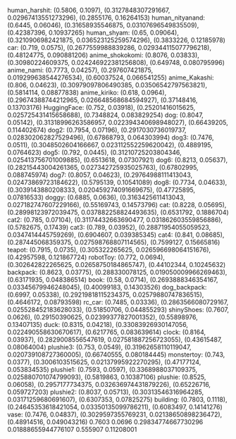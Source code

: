 human_harshit: (0.5806, 0.1097), (0.3127848307291667, 0.02967413551273296), (0.2855176, 0.16264153)
human_nityanand: (0.6445, 0.06046), (0.31658935546875, 0.03107696549835509), (0.42387396, 0.10937265)
human_shyam: (0.65, 0.09064), (0.3210906982421875, 0.036523125259574296), (0.3833226, 0.12185978)
car: (0.719, 0.0575), (0.2677559988839286, 0.029344115077796218), (0.48124775, 0.090881206)
anime_shokokomi: (0.8076, 0.03833), (0.30980224609375, 0.024246922381256808), (0.649748, 0.080795996)
anime_nami: (0.7773, 0.04257), (0.297607421875, 0.019299638544276534), (0.60037524, 0.066541255)
anime_Kakashi: (0.806, 0.04623), (0.30979097806490385, 0.03506542797563821), (0.5814114, 0.08877838)
anime_kiriko: (0.618, 0.0964), (0.29674388744212965, 0.026648568684594927), (0.37148416, 0.13703176)
HuggingFace: (0.752, 0.03918), (0.25201416015625, 0.025725431415658688), (0.7348824, 0.083829254)
dog: (0.8047, 0.05142), (0.31318996263586957, 0.022394340698948027), (0.66439205, 0.114402674)
dog2: (0.7954, 0.07196), (0.2917030736019737, 0.028302062827529496), (0.67868793, 0.064303994)
dog3: (0.7476, 0.0511), (0.3048502604166667, 0.023112552259620042), (0.4889195, 0.0764623)
dog5: (0.792, 0.0445), (0.31210725203804346, 0.025413756701009885), (0.6513618, 0.07307921)
dog6: (0.8213, 0.05637), (0.28215443004261365, 0.027342725935025763), (0.67802995, 0.088745974)
dog7: (0.8057, 0.04623), (0.29764988111413043, 0.02473869723184622), (0.5795139, 0.10541089)
dog8: (0.7734, 0.04633), (0.3039143880208333, 0.020459274091669675), (0.47725895, 0.07816533)
doggy: (0.6885, 0.0636), (0.3163425611413043, 0.027182747607229166), (0.55169743, 0.14573796)
cat: (0.8228, 0.05695), (0.28998123972039475, 0.037882258824493635), (0.6531792, 0.1886704)
cat2: (0.785, 0.07104), (0.31174432663690477, 0.031862603559856886), (0.5782675, 0.17439)
cat3: (0.789, 0.03952), (0.28871954055059523, 0.0347414445759269), (0.6904607, 0.039385345)
cat4: (0.841, 0.08685), (0.287445068359375, 0.027598768807114565), (0.7599127, 0.15665816)
teapot: (0.7915, 0.0735), (0.305322265625, 0.026596698064151676), (0.42957598, 0.121867724)
robotToy: (0.772, 0.0694), (0.302642822265625, 0.02658750184865747), (0.44102344, 0.10245632)
backpack: (0.8623, 0.03775), (0.288330078125, 0.019050009966269463), (0.63171935, 0.048386514)
book: (0.58, 0.0714), (0.2693888346354167, 0.03345679946248045), (0.40099183, 0.14303526)
dog_backpack: (0.6997, 0.05338), (0.29219818115234375, 0.02579880747836515), (0.4646172, 0.08793598)
rc_car: (0.7485, 0.03336), (0.2863566080729167, 0.025528452183628033), (0.51850706, 0.044855293)
shinyShoes: (0.7607, 0.0626), (0.29150390625, 0.02399377827001352), (0.55898976, 0.13407135)
duck: (0.8315, 0.04218), (0.33083926930147056, 0.022490558630670617), (0.6217765, 0.083639614)
clock: (0.8164, 0.03937), (0.2829008556547619, 0.027581887256723055), (0.43615487, 0.08064004)
plushie3: (0.753, 0.0549), (0.31962658110119047, 0.020739108727360005), (0.66740555, 0.080184445)
monstertoy: (0.743, 0.0377), (0.3006103515625, 0.02137995922270295), (0.47177124, 0.053834535)
plushie1: (0.7593, 0.0597), (0.3368988037109375, 0.025880701074799093), (0.5819863, 0.10387106)
plushie: (0.8525, 0.06058), (0.2957177734375, 0.032636974431879226), (0.65226716, 0.059727203)
plushie2: (0.8037, 0.05713), (0.30313546316964285, 0.03171259680691607), (0.6307353, 0.07825275)
building: (0.7803, 0.1118), (0.24645353618421054, 0.03350135099786211), (0.6083497, 0.14141276)
vase: (0.7476, 0.04837), (0.3029597355769231, 0.02138650898236472), (0.48914516, 0.049043216)
0.7603 0.0696
0.29834774667730296 0.01888655944776107
0.555907 0.11208001